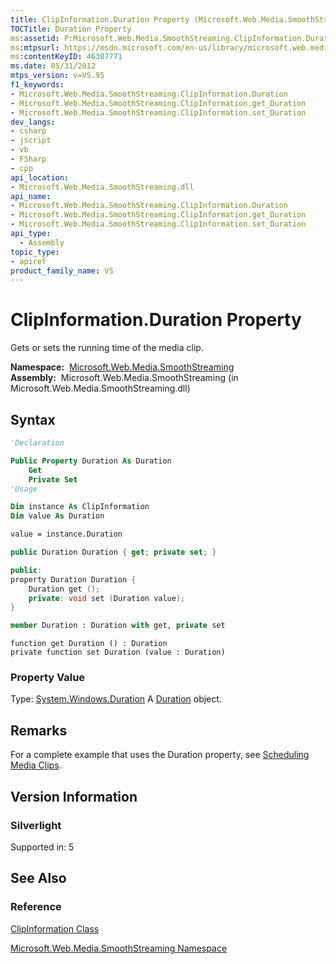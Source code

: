 ```yaml
---
title: ClipInformation.Duration Property (Microsoft.Web.Media.SmoothStreaming)
TOCTitle: Duration Property
ms:assetid: P:Microsoft.Web.Media.SmoothStreaming.ClipInformation.Duration
ms:mtpsurl: https://msdn.microsoft.com/en-us/library/microsoft.web.media.smoothstreaming.clipinformation.duration(v=VS.95)
ms:contentKeyID: 46307771
ms.date: 05/31/2012
mtps_version: v=VS.95
f1_keywords:
- Microsoft.Web.Media.SmoothStreaming.ClipInformation.Duration
- Microsoft.Web.Media.SmoothStreaming.ClipInformation.get_Duration
- Microsoft.Web.Media.SmoothStreaming.ClipInformation.set_Duration
dev_langs:
- csharp
- jscript
- vb
- FSharp
- cpp
api_location:
- Microsoft.Web.Media.SmoothStreaming.dll
api_name:
- Microsoft.Web.Media.SmoothStreaming.ClipInformation.Duration
- Microsoft.Web.Media.SmoothStreaming.ClipInformation.get_Duration
- Microsoft.Web.Media.SmoothStreaming.ClipInformation.set_Duration
api_type:
  - Assembly
topic_type:
- apiref
product_family_name: VS
---
```


# ClipInformation.Duration Property

Gets or sets the running time of the media clip.

**Namespace:**  [Microsoft.Web.Media.SmoothStreaming](microsoft-web-media-smoothstreaming-namespace_1.md)  
**Assembly:**  Microsoft.Web.Media.SmoothStreaming (in Microsoft.Web.Media.SmoothStreaming.dll)

## Syntax

```vb
'Declaration

Public Property Duration As Duration
    Get
    Private Set
'Usage

Dim instance As ClipInformation
Dim value As Duration

value = instance.Duration
```

```csharp
public Duration Duration { get; private set; }
```

```cpp
public:
property Duration Duration {
    Duration get ();
    private: void set (Duration value);
}
```

``` fsharp
member Duration : Duration with get, private set
```

```jscript
function get Duration () : Duration
private function set Duration (value : Duration)
```

### Property Value

Type: [System.Windows.Duration](https://msdn.microsoft.com/library/ms602372\(v=vs.95\))  
A [Duration](https://msdn.microsoft.com/library/ms602372\(v=vs.95\)) object.

## Remarks

For a complete example that uses the Duration property, see [Scheduling Media Clips](scheduling-media-clips.md).

## Version Information

### Silverlight

Supported in: 5  

## See Also

### Reference

[ClipInformation Class](clipinformation-class-microsoft-web-media-smoothstreaming_1.md)

[Microsoft.Web.Media.SmoothStreaming Namespace](microsoft-web-media-smoothstreaming-namespace_1.md)

